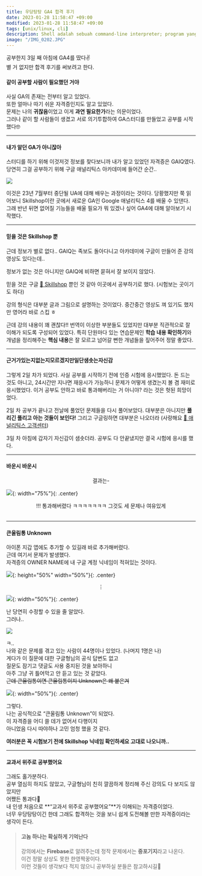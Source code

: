 ```yaml
---
title: 우당탕탕 GA4 합격 후기
date: 2023-01-28 11:58:47 +09:00
modified: 2023-01-28 11:58:47 +09:00
tags: [unix/linux, cli]
description: Shell adalah sebuah command-line interpreter; program yang berperan sebagai penerjemah perintah yang diinputkan oleh User yang melalui terminal, sehingga perintah tersebut bisa dimengerti oleh si Kernel.
image: "/IMG_0202.JPG"
---
```


공부한지 3일 째 아침에 GA4를 땄다✌️<br>
별 거 없지만 합격 후기를 써보려고 한다.

#### 같이 공부할 사람이 필요했던 거야

사실 GA의 존재는 전부터 알고 있었다. <br>
또한 얼마나 따기 쉬운 자격증인지도 알고 있었다.<br>
문제는 나의 **귀찮음**이었고 이게 **과연 필요한가**라는 의문이었다.<br>
그러나 같이 할 사람들이 생겼고 서로 의기투합하여 GA스터디를 만들었고 공부를 시작했다🤓

---

#### 내가 알던 GA가 아니잖아

스터디를 하기 위해 이것저것 정보를 찾다보니까 내가 알고 있었던 자격증은 GAIQ였다.
당연히 그걸 공부하기 위해 구글 애널리틱스 아카데미에 들어간 순간..

![](https://velog.velcdn.com/images/uwriym/post/287821df-f433-4017-8e92-2b316462ce34/image.jpeg)

이것은 23년 7월부터 중단될 UA에 대해 배우는 과정이라는 것이다.
당황했지만 쭉 읽어보니 Skillshop이란 곳에서 새로운 GA인 Google 애널리틱스 4를 배울 수 있댄다.
그래 반년 뒤면 없어질 기능들을 배울 필요가 뭐 있겠나 싶어 GA4에 대해 알아보기 시작했다.

---

#### 믿을 것은 Skillshop 뿐

근데 정보가 별로 없다..
GAIQ는 족보도 돌아다니고 아카데미에 구글이 만들어 준 강의 영상도 있다는데..

정보가 없는 것은 아니지만 GAIQ에 비하면 묻혀서 잘 보이지 않았다.

믿을 것은 구글 [🔗 Skillshop](https://skillshop.exceedlms.com/student/catalog/list?category_ids=6441-google-4) 뿐인 것 같아 이곳에서 공부하기로 했다.
(시험보는 곳이기도 하다)

강의 형식은 대부분 글과 그림으로 설명하는 것이었다.
중간중간 영상도 껴 있기도 했지만 영어라 바로 스킵 ㅎ

근데 강의 내용이 꽤 괜찮다!!
번역이 이상한 부분들도 있었지만 대부분 직관적으로 잘 이해가 되도록 구성되어 있었다.
특히 단원마다 있는 연습문제인 **학습 내용 확인하기**와 개념을 정리해주는 **핵심 내용**은 잘 모르고 넘어갈 뻔한 개념들을 짚어주어 정말 좋았다.

---

#### 근거가있는지없는지모르겠지만일단샘솟는자신감

그렇게 2일 차가 되었다.
사실 공부를 시작하기 전에 인증 시험에 응시했었다.
돈 드는 것도 아니고, 24시간만 지나면 재응시가 가능하니 문제가 어떻게 생겼는지 볼 겸 재미로 응시했었다.
이거 공부도 안하고 바로 통과해버리는 거 아니야? 라는 것은 헛된 희망이었다.

2일 차 공부가 끝나고 전날에 풀었던 문제들을 다시 풀어보았다.
대부분은 아니지만 **풀리긴 풀리고 아는 것들이 보인다!**
그리고 구글링하면 대부분은 나오더라 (사랑해요 [🔗 애널리틱스 고객센터](https://support.google.com/analytics/?hl=ko))

3일 차 아침에 갑자기 자신감이 샘솟더라.
공부도 다 안끝냈지만 결국 시험에 응시를 했다.

---

#### 바운시 바운시

<center>결과는-</center>

![](https://velog.velcdn.com/images/uwriym/post/59e4cc19-a220-45b6-94ab-8e8ac44b5b0a/image.jpeg){: width="75%"}{: .center}

<center>
!!!
통과해버렸다 ㅋㅋㅋㅋㅋㅋㅋ
그것도 세 문제나 여유있게
</center>
<br>

---

#### 큰울림통 Unknown

아이폰 지갑 앱에도 추가할 수 있길래 바로 추가해버렸다.<br>
근데 여기서 문제가 발생했다.<br>
자격증의 OWNER NAME에 내 구글 계정 닉네임이 적혀있는 것이다.

![](https://velog.velcdn.com/images/uwriym/post/5b81588e-bd0d-4b80-9ea7-4a8bc02aee6a/image.jpeg){: height="50%" width="50%"}{: .center}

<center>⋮</center>

![](https://i.ytimg.com/vi/ptIR3QBvF_g/maxresdefault.jpg){: width="50%"}{: .center}

난 당연히 수정할 수 있을 줄 알았다.<br>
그러나.. <br>

![](https://velog.velcdn.com/images/uwriym/post/977a3f1b-7dac-4a6a-a344-9e83c2d213fd/image.jpeg)

ㅋ..<br>
나와 같은 문제를 겪고 있는 사람이 44명이나 있었다. (나머지 1명은 나)<br>
게다가 이 질문에 대한 구글형님의 공식 답변도 없고<br>
질문도 잠기고 댓글도 사용 중지된 것을 보아하니<br>
아주 그냥 귀 틀어막고 안 듣고 있는 것 같았다.<br>
~~근데 큰울림통이면 큰울림통이지 Unknown은 왜 붙은겨~~

![](https://velog.velcdn.com/images/uwriym/post/4a7ffe5e-f6eb-4fb7-a128-8ba5c60f0879/image.jpeg){: width="50%"}{: .center}

그렇다.<br>
나는 공식적으로 “큰울림통 Unknown”이 되었다.<br>
이 자격증을 어디 쓸 데가 없어서 다행이지<br>
아니었음 다시 따야하나 고민 엄청 했을 것 같다.<br>

**여러분은 꼭 시험보기 전에 Skillshop 닉네임 확인하세요 고대로 나오니까..**

---

#### 교과서 위주로 공부했어요

그래도 홀가분하다.<br>
공부 열심히 하지도 않았고, 구글형님이 친히 깔끔하게 정리해 주신 강의도 다 보지도 않았지만<br>
어쨌든 통과다🤪<br>
내 인생 처음으로 **“교과서 위주로 공부했어요”**가 이해되는 자격증이었다.<br>
너무 우당탕탕이긴 한데 그래도 합격하는 것을 보니 쉽게 도전해볼 만한 자격증이라는 생각이 든다.
&nbsp;

> #### 고놈 하나는 확실하게 기억난다
>
> 강의에서는 **Firebase**로 알려주는데 정작 문제에서는 **중포기지**라고 나온다.<br>
> 이건 정말 상상도 못한 한영짝꿍이다.<br>
> 이런 것들이 생각보다 적지 않으니 공부하실 분들은 참고하시길🧐
